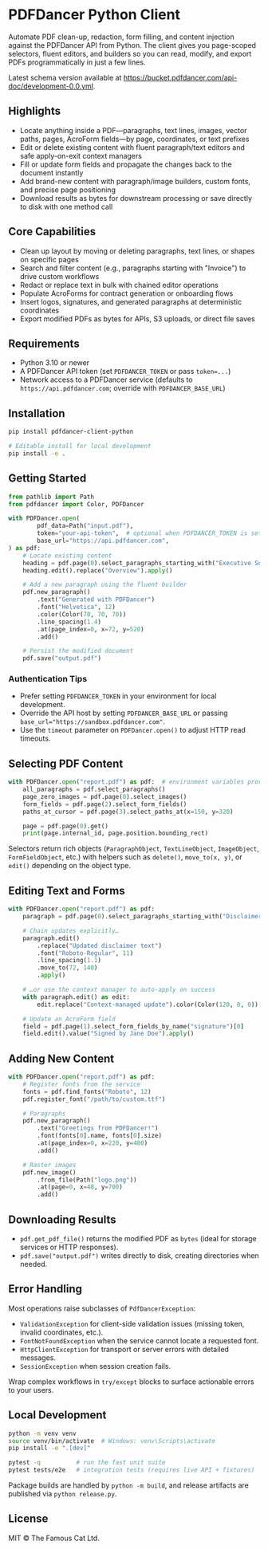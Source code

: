 # PDFDancer Python Client

Automate PDF clean-up, redaction, form filling, and content injection against the PDFDancer API from Python. The client
gives you page-scoped selectors, fluent editors, and builders so you can read, modify, and export PDFs programmatically
in just a few lines.

Latest schema version available at https://bucket.pdfdancer.com/api-doc/development-0.0.yml.

## Highlights

- Locate anything inside a PDF—paragraphs, text lines, images, vector paths, pages, AcroForm fields—by page,
  coordinates, or text prefixes
- Edit or delete existing content with fluent paragraph/text editors and safe apply-on-exit context managers
- Fill or update form fields and propagate the changes back to the document instantly
- Add brand-new content with paragraph/image builders, custom fonts, and precise page positioning
- Download results as bytes for downstream processing or save directly to disk with one method call

## Core Capabilities

- Clean up layout by moving or deleting paragraphs, text lines, or shapes on specific pages
- Search and filter content (e.g., paragraphs starting with "Invoice") to drive custom workflows
- Redact or replace text in bulk with chained editor operations
- Populate AcroForms for contract generation or onboarding flows
- Insert logos, signatures, and generated paragraphs at deterministic coordinates
- Export modified PDFs as bytes for APIs, S3 uploads, or direct file saves

## Requirements

- Python 3.10 or newer
- A PDFDancer API token (set `PDFDANCER_TOKEN` or pass `token=...`)
- Network access to a PDFDancer service (defaults to `https://api.pdfdancer.com`; override with `PDFDANCER_BASE_URL`)

## Installation

```bash
pip install pdfdancer-client-python

# Editable install for local development
pip install -e .
```

## Getting Started

```python
from pathlib import Path
from pdfdancer import Color, PDFDancer

with PDFDancer.open(
        pdf_data=Path("input.pdf"),
        token="your-api-token",  # optional when PDFDANCER_TOKEN is set
        base_url="https://api.pdfdancer.com",
) as pdf:
    # Locate existing content
    heading = pdf.page(0).select_paragraphs_starting_with("Executive Summary")[0]
    heading.edit().replace("Overview").apply()

    # Add a new paragraph using the fluent builder
    pdf.new_paragraph()
        .text("Generated with PDFDancer")
        .font("Helvetica", 12)
        .color(Color(70, 70, 70))
        .line_spacing(1.4)
        .at(page_index=0, x=72, y=520)
        .add()

    # Persist the modified document
    pdf.save("output.pdf")
```

### Authentication Tips

- Prefer setting `PDFDANCER_TOKEN` in your environment for local development.
- Override the API host by setting `PDFDANCER_BASE_URL` or passing `base_url="https://sandbox.pdfdancer.com"`.
- Use the `timeout` parameter on `PDFDancer.open()` to adjust HTTP read timeouts.

## Selecting PDF Content

```python
with PDFDancer.open("report.pdf") as pdf:  # environment variables provide token/URL
    all_paragraphs = pdf.select_paragraphs()
    page_zero_images = pdf.page(0).select_images()
    form_fields = pdf.page(2).select_form_fields()
    paths_at_cursor = pdf.page(3).select_paths_at(x=150, y=320)

    page = pdf.page(0).get()
    print(page.internal_id, page.position.bounding_rect)
```

Selectors return rich objects (`ParagraphObject`, `TextLineObject`, `ImageObject`, `FormFieldObject`, etc.) with helpers
such as `delete()`, `move_to(x, y)`, or `edit()` depending on the object type.

## Editing Text and Forms

```python
with PDFDancer.open("report.pdf") as pdf:
    paragraph = pdf.page(0).select_paragraphs_starting_with("Disclaimer")[0]

    # Chain updates explicitly…
    paragraph.edit()
        .replace("Updated disclaimer text")
        .font("Roboto-Regular", 11)
        .line_spacing(1.1)
        .move_to(72, 140)
        .apply()

    # …or use the context manager to auto-apply on success
    with paragraph.edit() as edit:
        edit.replace("Context-managed update").color(Color(120, 0, 0))

    # Update an AcroForm field
    field = pdf.page(1).select_form_fields_by_name("signature")[0]
    field.edit().value("Signed by Jane Doe").apply()
```

## Adding New Content

```python
with PDFDancer.open("report.pdf") as pdf:
    # Register fonts from the service
    fonts = pdf.find_fonts("Roboto", 12)
    pdf.register_font("/path/to/custom.ttf")

    # Paragraphs
    pdf.new_paragraph()
        .text("Greetings from PDFDancer!")
        .font(fonts[0].name, fonts[0].size)
        .at(page_index=0, x=220, y=480)
        .add()

    # Raster images
    pdf.new_image()
        .from_file(Path("logo.png"))
        .at(page=0, x=48, y=700)
        .add()
```

## Downloading Results

- `pdf.get_pdf_file()` returns the modified PDF as `bytes` (ideal for storage services or HTTP responses).
- `pdf.save("output.pdf")` writes directly to disk, creating directories when needed.

## Error Handling

Most operations raise subclasses of `PdfDancerException`:

- `ValidationException` for client-side validation issues (missing token, invalid coordinates, etc.).
- `FontNotFoundException` when the service cannot locate a requested font.
- `HttpClientException` for transport or server errors with detailed messages.
- `SessionException` when session creation fails.

Wrap complex workflows in `try/except` blocks to surface actionable errors to your users.

## Local Development

```bash
python -m venv venv
source venv/bin/activate  # Windows: venv\Scripts\activate
pip install -e ".[dev]"

pytest -q          # run the fast unit suite
pytest tests/e2e   # integration tests (requires live API + fixtures)
```

Package builds are handled by `python -m build`, and release artifacts are published via `python release.py`.

## License

MIT © The Famous Cat Ltd.
